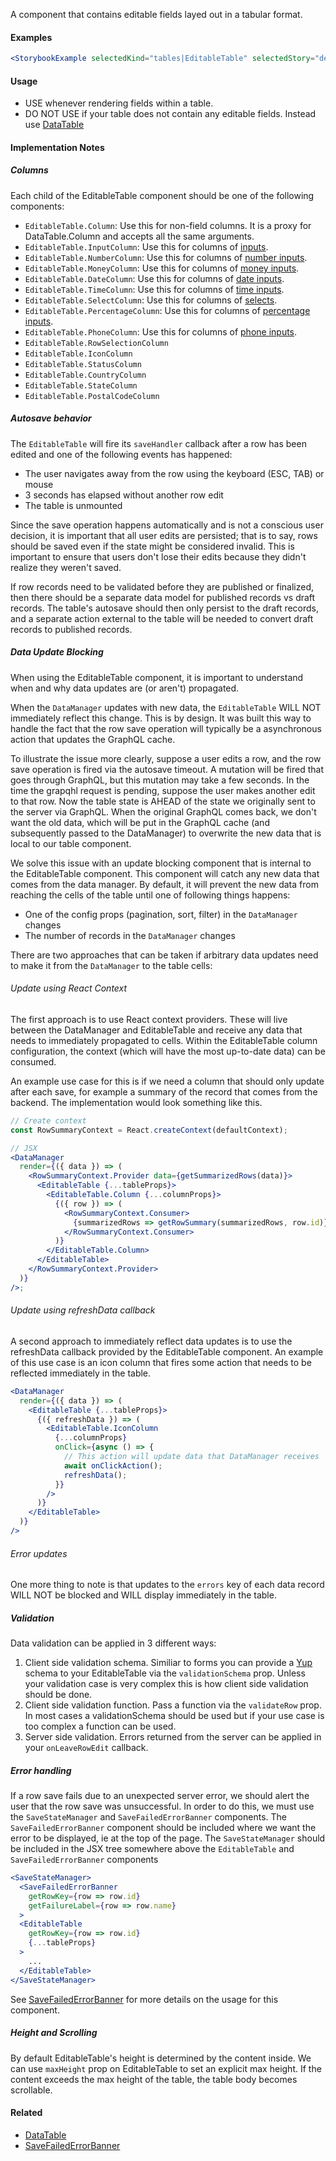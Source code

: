 A component that contains editable fields layed out in a tabular format.

#### Examples

```jsx noeditor
<StorybookExample selectedKind="tables|EditableTable" selectedStory="default" />
```

#### Usage

- USE whenever rendering fields within a table.
- DO NOT USE if your table does not contain any editable fields. Instead use [DataTable](#!/DataTable)

#### Implementation Notes

##### Columns

Each child of the EditableTable component should be one of the following components:

- `EditableTable.Column`: Use this for non-field columns. It is a proxy for DataTable.Column and accepts all the same arguments.
- `EditableTable.InputColumn`: Use this for columns of [inputs](#!/Form.TextInput).
- `EditableTable.NumberColumn`: Use this for columns of [number inputs](#!/FormNumberInput).
- `EditableTable.MoneyColumn`: Use this for columns of [money inputs](#!/Form.MoneyInput).
- `EditableTable.DateColumn`: Use this for columns of [date inputs](#!/Form.DateInput).
- `EditableTable.TimeColumn`: Use this for columns of [time inputs](#!/Form.TimeInput).
- `EditableTable.SelectColumn`: Use this for columns of [selects](#!/Form.SimpleSelect).
- `EditableTable.PercentageColumn`: Use this for columns of [percentage inputs](#!/Form.PercentageInput).
- `EditableTable.PhoneColumn`: Use this for columns of [phone inputs](#!/Form.PhoneInput).
- `EditableTable.RowSelectionColumn`
- `EditableTable.IconColumn`
- `EditableTable.StatusColumn`
- `EditableTable.CountryColumn`
- `EditableTable.StateColumn`
- `EditableTable.PostalCodeColumn`

##### Autosave behavior

The `EditableTable` will fire its `saveHandler` callback after a row has been edited and one of the following events has happened:

- The user navigates away from the row using the keyboard (ESC, TAB) or mouse
- 3 seconds has elapsed without another row edit
- The table is unmounted

Since the save operation happens automatically and is not a conscious user decision, it is important that all user edits
are persisted; that is to say, rows should be saved even if the state might be considered invalid.
This is important to ensure that users don't lose their edits because they didn't realize they weren't saved.

If row records need to be validated before they are published or finalized, then there should be a separate data model for
published records vs draft records. The table's autosave should then only persist to the draft records, and a separate
action external to the table will be needed to convert draft records to published records.

##### Data Update Blocking

When using the EditableTable component, it is important to understand when and why data updates are (or aren't) propagated.

When the `DataManager` updates with new data, the `EditableTable` WILL NOT immediately reflect this change. This is by design.
It was built this way to handle the fact that the row save operation will typically be a asynchronous action that updates
the GraphQL cache.

To illustrate the issue more clearly, suppose a user edits a row, and the row save operation is fired via the autosave timeout.
A mutation will be fired that goes through GraphQL, but this mutation may take a few seconds.
In the time the grapqhl request is pending, suppose the user makes another edit to that row.
Now the table state is AHEAD of the state we originally sent to the server via GraphQL.
When the original GraphQL comes back, we don't want the old data, which will be put in the GraphQL cache
(and subsequently passed to the DataManager) to overwrite the new data that is local to our table component.

We solve this issue with an update blocking component that is internal to the EditableTable component. This component will catch any
new data that comes from the data manager. By default, it will prevent the new data from reaching the cells of the table
until one of following things happens:

- One of the config props (pagination, sort, filter) in the `DataManager` changes
- The number of records in the `DataManager` changes

There are two approaches that can be taken if arbitrary data updates need to make it from the `DataManager` to the table cells:

###### Update using React Context

The first approach is to use React context providers. These will live between the DataManager and EditableTable and receive any
data that needs to immediately propagated to cells. Within the EditableTable column configuration, the context
(which will have the most up-to-date data) can be consumed.

An example use case for this is if we need a column that should only update after each save, for example a summary of the
record that comes from the backend. The implementation would look something like this.

```jsx static
// Create context
const RowSummaryContext = React.createContext(defaultContext);

// JSX
<DataManager
  render={({ data }) => (
    <RowSummaryContext.Provider data={getSummarizedRows(data)}>
      <EditableTable {...tableProps}>
        <EditableTable.Column {...columnProps}>
          {({ row }) => (
            <RowSummaryContext.Consumer>
              {summarizedRows => getRowSummary(summarizedRows, row.id)}
            </RowSummaryContext.Consumer>
          )}
        </EditableTable.Column>
      </EditableTable>
    </RowSummaryContext.Provider>
  )}
/>;
```

###### Update using refreshData callback

A second approach to immediately reflect data updates is to use the refreshData callback provided by the
EditableTable component. An example of this use case is an icon column that fires some action that needs to be
reflected immediately in the table.

```jsx static
<DataManager
  render={({ data }) => (
    <EditableTable {...tableProps}>
      {({ refreshData }) => (
        <EditableTable.IconColumn
          {...columnProps}
          onClick={async () => {
            // This action will update data that DataManager receives
            await onClickAction();
            refreshData();
          }}
        />
      )}
    </EditableTable>
  )}
/>
```

###### Error updates

One more thing to note is that updates to the `errors` key of each data record WILL NOT be blocked
and WILL display immediately in the table.

##### Validation

Data validation can be applied in 3 different ways:

1.  Client side validation schema. Similiar to forms you can provide a [Yup](https://github.com/jquense/yup) schema to your EditableTable via the `validationSchema` prop. Unless your validation case is very complex this is how client side validation should be done.
2.  Client side validation function. Pass a function via the `validateRow` prop. In most cases a validationSchema should be used but if your use case is too complex a function can be used.
3.  Server side validation. Errors returned from the server can be applied in your `onLeaveRowEdit` callback.

##### Error handling

If a row save fails due to an unexpected server error, we should alert the user that the row save was unsuccessful.
In order to do this, we must use the `SaveStateManager` and `SaveFailedErrorBanner` components.
The `SaveFailedErrorBanner` component should be included where we want the error to be displayed, ie at the top of the page.
The `SaveStateManager` should be included in the JSX tree somewhere above the `EditableTable` and `SaveFailedErrorBanner` components

```jsx static
<SaveStateManager>
  <SaveFailedErrorBanner
    getRowKey={row => row.id}
    getFailureLabel={row => row.name}
  >
  <EditableTable
    getRowKey={row => row.id}
    {...tableProps}
  >
    ...
  </EditableTable>
</SaveStateManager>
```

See [SaveFailedErrorBanner](#!/SaveFailedErrorBanner) for more details on the usage for this component.

##### Height and Scrolling

By default EditableTable's height is determined by the content inside.
We can use `maxHeight` prop on EditableTable to set an explicit max height. If the content exceeds the max height of the table, the table body becomes scrollable.

#### Related

- [DataTable](#!/DataTable)
- [SaveFailedErrorBanner](#!/SaveFailedErrorBanner)
